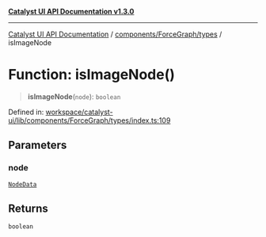 [**Catalyst UI API Documentation v1.3.0**](../../../../README.md)

---

[Catalyst UI API Documentation](../../../../README.md) / [components/ForceGraph/types](../README.md) / isImageNode

# Function: isImageNode()

> **isImageNode**(`node`): `boolean`

Defined in: [workspace/catalyst-ui/lib/components/ForceGraph/types/index.ts:109](https://github.com/TheBranchDriftCatalyst/catalyst-ui/blob/main/lib/components/ForceGraph/types/index.ts#L109)

## Parameters

### node

[`NodeData`](../interfaces/NodeData.md)

## Returns

`boolean`
